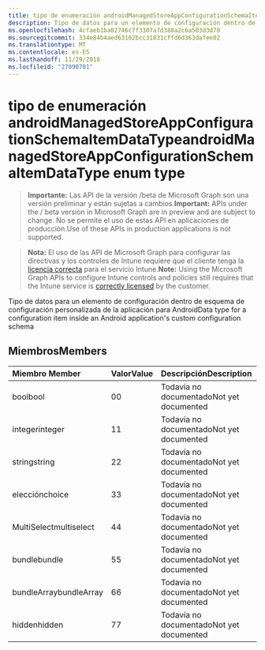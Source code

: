 ```yaml
---
title: tipo de enumeración androidManagedStoreAppConfigurationSchemaItemDataType
description: Tipo de datos para un elemento de configuración dentro de esquema de configuración personalizada de la aplicación para Android
ms.openlocfilehash: 4cfaeb1ba02746c7f3307a7d388a2c6a503d3d70
ms.sourcegitcommit: 334e84b4aed63162bcc31831cffd6d363dafee02
ms.translationtype: MT
ms.contentlocale: es-ES
ms.lasthandoff: 11/29/2018
ms.locfileid: "27090701"
---
```

# <a name="androidmanagedstoreappconfigurationschemaitemdatatype-enum-type"></a><span data-ttu-id="ed050-103">tipo de enumeración androidManagedStoreAppConfigurationSchemaItemDataType</span><span class="sxs-lookup"><span data-stu-id="ed050-103">androidManagedStoreAppConfigurationSchemaItemDataType enum type</span></span>

> <span data-ttu-id="ed050-104">**Importante:** Las API de la versión /beta de Microsoft Graph son una versión preliminar y están sujetas a cambios.</span><span class="sxs-lookup"><span data-stu-id="ed050-104">**Important:** APIs under the / beta version in Microsoft Graph are in preview and are subject to change.</span></span> <span data-ttu-id="ed050-105">No se permite el uso de estas API en aplicaciones de producción.</span><span class="sxs-lookup"><span data-stu-id="ed050-105">Use of these APIs in production applications is not supported.</span></span>

> <span data-ttu-id="ed050-106">**Nota:** El uso de las API de Microsoft Graph para configurar las directivas y los controles de Intune requiere que el cliente tenga la [licencia correcta](https://go.microsoft.com/fwlink/?linkid=839381) para el servicio Intune.</span><span class="sxs-lookup"><span data-stu-id="ed050-106">**Note:** Using the Microsoft Graph APIs to configure Intune controls and policies still requires that the Intune service is [correctly licensed](https://go.microsoft.com/fwlink/?linkid=839381) by the customer.</span></span>

<span data-ttu-id="ed050-107">Tipo de datos para un elemento de configuración dentro de esquema de configuración personalizada de la aplicación para Android</span><span class="sxs-lookup"><span data-stu-id="ed050-107">Data type for a configuration item inside an Android application's custom configuration schema</span></span>
## <a name="members"></a><span data-ttu-id="ed050-108">Miembros</span><span class="sxs-lookup"><span data-stu-id="ed050-108">Members</span></span>
|<span data-ttu-id="ed050-109">Miembro	</span><span class="sxs-lookup"><span data-stu-id="ed050-109">Member</span></span>|<span data-ttu-id="ed050-110">Valor</span><span class="sxs-lookup"><span data-stu-id="ed050-110">Value</span></span>|<span data-ttu-id="ed050-111">Descripción</span><span class="sxs-lookup"><span data-stu-id="ed050-111">Description</span></span>|
|:---|:---|:---|
|<span data-ttu-id="ed050-112">bool</span><span class="sxs-lookup"><span data-stu-id="ed050-112">bool</span></span>|<span data-ttu-id="ed050-113">0</span><span class="sxs-lookup"><span data-stu-id="ed050-113">0</span></span>|<span data-ttu-id="ed050-114">Todavía no documentado</span><span class="sxs-lookup"><span data-stu-id="ed050-114">Not yet documented</span></span>|
|<span data-ttu-id="ed050-115">integer</span><span class="sxs-lookup"><span data-stu-id="ed050-115">integer</span></span>|<span data-ttu-id="ed050-116">1</span><span class="sxs-lookup"><span data-stu-id="ed050-116">1</span></span>|<span data-ttu-id="ed050-117">Todavía no documentado</span><span class="sxs-lookup"><span data-stu-id="ed050-117">Not yet documented</span></span>|
|<span data-ttu-id="ed050-118">string</span><span class="sxs-lookup"><span data-stu-id="ed050-118">string</span></span>|<span data-ttu-id="ed050-119">2</span><span class="sxs-lookup"><span data-stu-id="ed050-119">2</span></span>|<span data-ttu-id="ed050-120">Todavía no documentado</span><span class="sxs-lookup"><span data-stu-id="ed050-120">Not yet documented</span></span>|
|<span data-ttu-id="ed050-121">elección</span><span class="sxs-lookup"><span data-stu-id="ed050-121">choice</span></span>|<span data-ttu-id="ed050-122">3</span><span class="sxs-lookup"><span data-stu-id="ed050-122">3</span></span>|<span data-ttu-id="ed050-123">Todavía no documentado</span><span class="sxs-lookup"><span data-stu-id="ed050-123">Not yet documented</span></span>|
|<span data-ttu-id="ed050-124">MultiSelect</span><span class="sxs-lookup"><span data-stu-id="ed050-124">multiselect</span></span>|<span data-ttu-id="ed050-125">4</span><span class="sxs-lookup"><span data-stu-id="ed050-125">4</span></span>|<span data-ttu-id="ed050-126">Todavía no documentado</span><span class="sxs-lookup"><span data-stu-id="ed050-126">Not yet documented</span></span>|
|<span data-ttu-id="ed050-127">bundle</span><span class="sxs-lookup"><span data-stu-id="ed050-127">bundle</span></span>|<span data-ttu-id="ed050-128">5</span><span class="sxs-lookup"><span data-stu-id="ed050-128">5</span></span>|<span data-ttu-id="ed050-129">Todavía no documentado</span><span class="sxs-lookup"><span data-stu-id="ed050-129">Not yet documented</span></span>|
|<span data-ttu-id="ed050-130">bundleArray</span><span class="sxs-lookup"><span data-stu-id="ed050-130">bundleArray</span></span>|<span data-ttu-id="ed050-131">6</span><span class="sxs-lookup"><span data-stu-id="ed050-131">6</span></span>|<span data-ttu-id="ed050-132">Todavía no documentado</span><span class="sxs-lookup"><span data-stu-id="ed050-132">Not yet documented</span></span>|
|<span data-ttu-id="ed050-133">hidden</span><span class="sxs-lookup"><span data-stu-id="ed050-133">hidden</span></span>|<span data-ttu-id="ed050-134">7</span><span class="sxs-lookup"><span data-stu-id="ed050-134">7</span></span>|<span data-ttu-id="ed050-135">Todavía no documentado</span><span class="sxs-lookup"><span data-stu-id="ed050-135">Not yet documented</span></span>|





